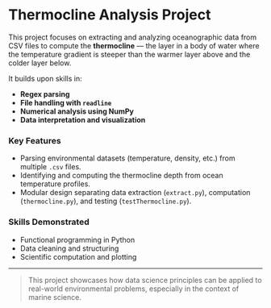 # Thermocline Analysis Project

This project focuses on extracting and analyzing oceanographic data from CSV files to compute the **thermocline** — the layer in a body of water where the temperature gradient is steeper than the warmer layer above and the colder layer below.  

It builds upon skills in:
- **Regex parsing**
- **File handling with `readline`**
- **Numerical analysis using NumPy**
- **Data interpretation and visualization**

### Key Features
- Parsing environmental datasets (temperature, density, etc.) from multiple `.csv` files.
- Identifying and computing the thermocline depth from ocean temperature profiles.
- Modular design separating data extraction (`extract.py`), computation (`thermocline.py`), and testing (`testThermocline.py`).

### Skills Demonstrated
- Functional programming in Python
- Data cleaning and structuring
- Scientific computation and plotting

---

> This project showcases how data science principles can be applied to real-world environmental problems, especially in the context of marine science.


